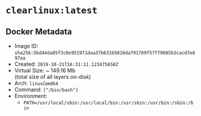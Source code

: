 # `clearlinux:latest`

## Docker Metadata

- Image ID: `sha256:5bd44da85f3c0e951971daa37b631b5816da791769f57ff9085b3cacd7e897aa`
- Created: `2019-10-21T16:31:11.123475658Z`
- Virtual Size: ~ 149.16 Mb  
  (total size of all layers on-disk)
- Arch: `linux`/`amd64`
- Command: `["/bin/bash"]`
- Environment:
  - `PATH=/usr/local/sbin:/usr/local/bin:/usr/sbin:/usr/bin:/sbin:/bin`
